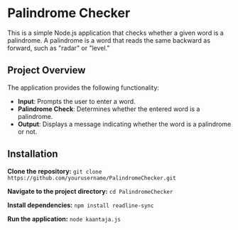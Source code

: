 # Palindrome Checker

This is a simple Node.js application that checks whether a given word is a palindrome. A palindrome is a word that reads the same backward as forward, such as "radar" or "level."

## Project Overview

The application provides the following functionality:
- **Input**: Prompts the user to enter a word.
- **Palindrome Check**: Determines whether the entered word is a palindrome.
- **Output**: Displays a message indicating whether the word is a palindrome or not.

## Installation

**Clone the repository:** `git clone https://github.com/yourusername/PalindromeChecker.git`

**Navigate to the project directory:** `cd PalindromeChecker`

**Install dependencies:** `npm install readline-sync`

**Run the application:** `node kaantaja.js`
